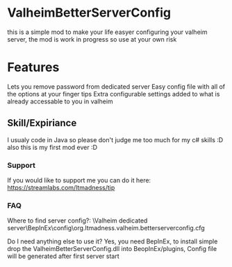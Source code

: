 # ValheimBetterServerConfig
this is a simple mod to make your life easyer configuring your valheim server, the mod is work in progress so use at your own risk

# Features
Lets you remove password from dedicated server
Easy config file with all of the options at your finger tips
Extra configurable settings added to what is already accessable to you in valheim

## Skill/Expiriance
I usualy code in Java so please don't judge me too much for my c# skills :D also this is my first mod ever :D

### Support
If you would like to support me you can do it here: https://streamlabs.com/ltmadness/tip

### FAQ
Where  to find server config?:
\Valheim dedicated server\BepInEx\config\org.ltmadness.valheim.betterserverconfig.cfg

Do I need anything else to use it?
Yes, you need BepInEx, to install simple drop the ValheimBetterServerConfig.dll into BeopInEx/plugins,
Config file will be generated after first server start


